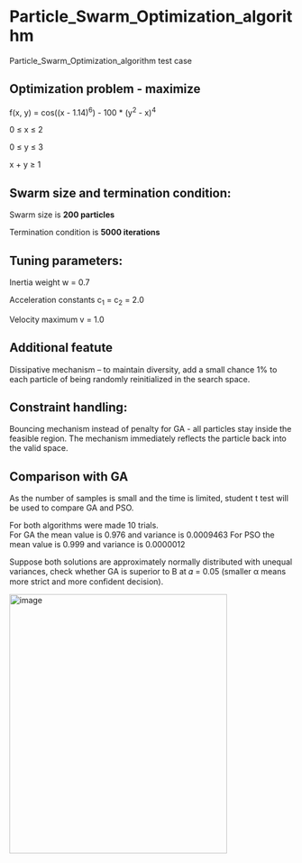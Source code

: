 # Particle_Swarm_Optimization_algorithm
Particle_Swarm_Optimization_algorithm test case

## Optimization problem - maximize
f(x, y) = cos((x - 1.14)<sup>6</sup>) - 100 * (y<sup>2</sup> - x)<sup>4</sup>

0 &le; x &le; 2

0 &le; y &le; 3

x + y &ge; 1

## Swarm size and termination condition:

Swarm size is **200 particles** 

Termination condition is **5000 iterations**

## Tuning parameters: 
Inertia weight w = 0.7

Acceleration constants c<sub>1</sub> = c<sub>2</sub> = 2.0

Velocity maximum v = 1.0

## Additional featute
Dissipative mechanism – to maintain diversity, add a small chance 1% to each 
particle of being randomly reinitialized in the search space. 

## Constraint handling: 
Bouncing mechanism instead of penalty for GA - all particles stay inside the 
feasible region. The mechanism immediately reflects the particle back into the 
valid space. 

## Comparison with GA
As the number of samples is small and the time is limited, student t test will be 
used to compare GA and PSO.  

For both algorithms were made 10 trials.  
For GA the mean value is 0.976 and variance is 0.0009463
For PSO the mean value is 0.999 and variance is 0.0000012 

Suppose both solutions are approximately normally distributed with unequal 
variances, check whether GA is superior to B at 𝛼 = 0.05 (smaller α means more 
strict and more confident decision).

<img width="386" height="460" alt="image" src="https://github.com/user-attachments/assets/6d4ea29f-db40-45bf-bc06-411a074ae109" />

